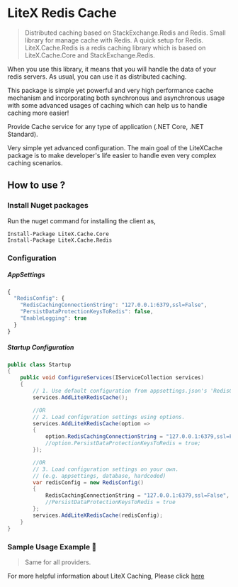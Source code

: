 # LiteX Redis Cache
> Distributed caching based on StackExchange.Redis and Redis. Small library for manage cache with Redis. A quick setup for Redis. LiteX.Cache.Redis is a redis caching library which is based on LiteX.Cache.Core and StackExchange.Redis.

When you use this library, it means that you will handle the data of your redis servers. As usual, you can use it as distributed caching.

This package is simple yet powerful and very high performance cache mechanism and incorporating both synchronous and asynchronous usage with some advanced usages of caching which can help us to handle caching more easier!

Provide Cache service for any type of application (.NET Core, .NET Standard).

Very simple yet advanced configuration. The main goal of the LiteXCache package is to make developer's life easier to handle even very complex caching scenarios.


## How to use ?


### Install Nuget packages

Run the nuget command for installing the client as,
```
Install-Package LiteX.Cache.Core
Install-Package LiteX.Cache.Redis
```

### Configuration

##### AppSettings
```js
{
  "RedisConfig": {
    "RedisCachingConnectionString": "127.0.0.1:6379,ssl=False",
    "PersistDataProtectionKeysToRedis": false,
    "EnableLogging": true
  }
}
```

##### Startup Configuration
```cs
public class Startup
{
    public void ConfigureServices(IServiceCollection services)
    {
        // 1. Use default configuration from appsettings.json's 'RedisConfig'
        services.AddLiteXRedisCache();

        //OR
        // 2. Load configuration settings using options.
        services.AddLiteXRedisCache(option =>
        {
            option.RedisCachingConnectionString = "127.0.0.1:6379,ssl=False";
            //option.PersistDataProtectionKeysToRedis = true;
        });

        //OR
        // 3. Load configuration settings on your own.
        // (e.g. appsettings, database, hardcoded)
        var redisConfig = new RedisConfig()
        {
            RedisCachingConnectionString = "127.0.0.1:6379,ssl=False",
            //PersistDataProtectionKeysToRedis = true
        };
        services.AddLiteXRedisCache(redisConfig);
    }
}
```

### Sample Usage Example  :blue_book:
> Same for all providers. 

For more helpful information about LiteX Caching, Please click [here](https://github.com/a-patel/LiteXCache/blob/master/README.md#step-3--use-in-controller-or-business-layer)


